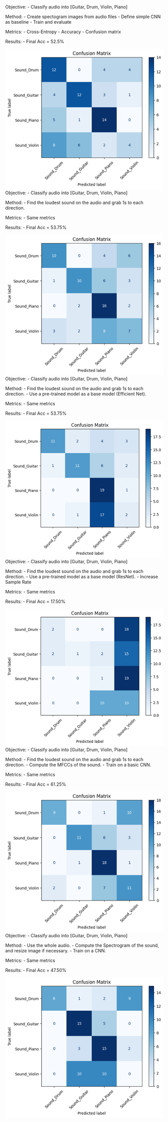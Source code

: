 <first>
Objective:
    - Classify audio into [Guitar, Drum, Violin, Piano]

Method:
    - Create spectogram images from audio files
    - Define simple CNN as baseline
    - Train and evaluate

Metrics:
    - Cross-Entropy
    - Accuracy
    - Confusion matrix

Results:
    - Final Acc = 52.5%

<img title="Confusion Matrix for first idea" src="../images/1_idea.png">

</first>

<second>
Objective:
    - Classify audio into [Guitar, Drum, Violin, Piano]

Method:
    - Find the loudest sound on the audio and grab 1s to each direction.

Metrics:
    - Same metrics

Results:
    - Final Acc = 53.75%

<img title="Confusion Matrix for second idea" src="../images/2_idea.png">
</second>

<third>
Objective:
    - Classify audio into [Guitar, Drum, Violin, Piano]

Method:
    - Find the loudest sound on the audio and grab 1s to each direction.
    - Use a pre-trained model as a base model (Efficient Net).

Metrics:
    - Same metrics

Results:
    - Final Acc = 53.75%

<img title="Confusion Matrix for third idea" src="../images/3_idea.png">

</third>

<fourth>
Objective:
    - Classify audio into [Guitar, Drum, Violin, Piano]

Method:
    - Find the loudest sound on the audio and grab 1s to each direction.
    - Use a pre-trained model as a base model (ResNet).
    - Increase Sample Rate

Metrics:
    - Same metrics

Results:
    - Final Acc = 17.50%

<img title="Confusion Matrix for fourth idea" src="../images/4_idea.png">

</fourth>

<fifth>
Objective:
    - Classify audio into [Guitar, Drum, Violin, Piano]

Method:
    - Find the loudest sound on the audio and grab 1s to each direction.
    - Compute the MFCCs of the sound.
    - Train on a basic CNN.

Metrics:
    - Same metrics

Results:
    - Final Acc = 61.25%

<img title="Confusion Matrix for fourth idea" src="../images/5_idea.png">

</fifth>

<sixth>
Objective:
    - Classify audio into [Guitar, Drum, Violin, Piano]

Method:
    - Use the whole audio.
    - Compute the Spectrogram of the sound, and resize image if necessary.
    - Train on a CNN.

Metrics:
    - Same metrics

Results:
    - Final Acc = 47.50%

<img title="Confusion Matrix for fourth idea" src="../images/6_idea.png">

</sixth>